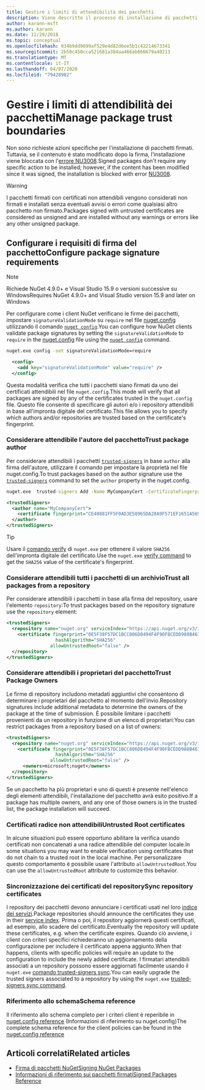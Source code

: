 ```yaml
---
title: Gestire i limiti di attendibilità dei pacchetti
description: Viene descritto il processo di installazione di pacchetti NuGet firmati e di configurazione delle impostazioni di attendibilità della firma dei pacchetti.
author: karann-msft
ms.author: karann
ms.date: 11/29/2018
ms.topic: conceptual
ms.openlocfilehash: 034b9dd9699af529e4d82d6ee5b1c42214673341
ms.sourcegitcommit: 2b50c450cca521681a384aa466ab666679a40213
ms.translationtype: MT
ms.contentlocale: it-IT
ms.lasthandoff: 04/07/2020
ms.locfileid: "79428982"
---
```

# <a name="manage-package-trust-boundaries"></a><span data-ttu-id="543ea-103">Gestire i limiti di attendibilità dei pacchetti</span><span class="sxs-lookup"><span data-stu-id="543ea-103">Manage package trust boundaries</span></span>

<span data-ttu-id="543ea-104">Non sono richieste azioni specifiche per l'installazione di pacchetti firmati. Tuttavia, se il contenuto è stato modificato dopo la firma, l'installazione viene bloccata con l'[errore NU3008](../reference/errors-and-warnings/NU3008.md).</span><span class="sxs-lookup"><span data-stu-id="543ea-104">Signed packages don't require any specific action to be installed; however, if the content has been modified since it was signed, the installation is blocked with error [NU3008](../reference/errors-and-warnings/NU3008.md).</span></span>

> [!Warning]
> <span data-ttu-id="543ea-105">I pacchetti firmati con certificati non attendibili vengono considerati non firmati e installati senza eventuali avvisi o errori come qualsiasi altro pacchetto non firmato.</span><span class="sxs-lookup"><span data-stu-id="543ea-105">Packages signed with untrusted certificates are considered as unsigned and are installed without any warnings or errors like any other unsigned package.</span></span>

## <a name="configure-package-signature-requirements"></a><span data-ttu-id="543ea-106">Configurare i requisiti di firma del pacchetto</span><span class="sxs-lookup"><span data-stu-id="543ea-106">Configure package signature requirements</span></span>

> [!Note]
> <span data-ttu-id="543ea-107">Richiede NuGet 4.9.0+ e Visual Studio 15.9 o versioni successive su Windows</span><span class="sxs-lookup"><span data-stu-id="543ea-107">Requires NuGet 4.9.0+ and Visual Studio version 15.9 and later on Windows</span></span>

<span data-ttu-id="543ea-108">Per configurare come i client NuGet verificano le firme dei pacchetti, impostare `signatureValidationMode` su `require` nel file [nuget.config](../reference/nuget-config-file.md) utilizzando il comando [`nuget config`](../reference/cli-reference/cli-ref-config.md).</span><span class="sxs-lookup"><span data-stu-id="543ea-108">You can configure how NuGet clients validate package signatures by setting the `signatureValidationMode` to `require` in the [nuget.config](../reference/nuget-config-file.md) file using the [`nuget config`](../reference/cli-reference/cli-ref-config.md) command.</span></span>

```cmd
nuget.exe config -set signatureValidationMode=require
```

```xml
  <config>
    <add key="signatureValidationMode" value="require" />
  </config>
```

<span data-ttu-id="543ea-109">Questa modalità verifica che tutti i pacchetti siano firmati da uno dei certificati attendibili nel file `nuget.config`.</span><span class="sxs-lookup"><span data-stu-id="543ea-109">This mode will verify that all packages are signed by any of the certificates trusted in the `nuget.config` file.</span></span> <span data-ttu-id="543ea-110">Questo file consente di specificare gli autori e/o i repository attendibili in base all'impronta digitale del certificato.</span><span class="sxs-lookup"><span data-stu-id="543ea-110">This file allows you to specify which authors and/or repositories are trusted based on the certificate's fingerprint.</span></span>

### <a name="trust-package-author"></a><span data-ttu-id="543ea-111">Considerare attendibile l'autore del pacchetto</span><span class="sxs-lookup"><span data-stu-id="543ea-111">Trust package author</span></span>

<span data-ttu-id="543ea-112">Per considerare attendibili i pacchetti [`trusted-signers`](../reference/cli-reference/cli-ref-trusted-signers.md) in base `author` alla firma dell'autore, utilizzare il comando per impostare la proprietà nel file nuget.config.</span><span class="sxs-lookup"><span data-stu-id="543ea-112">To trust packages based on the author signature use the [`trusted-signers`](../reference/cli-reference/cli-ref-trusted-signers.md) command to set the `author` property in the nuget.config.</span></span>

```cmd
nuget.exe  trusted-signers Add -Name MyCompanyCert -CertificateFingerprint CE40881FF5F0AD3E58965DA20A9F571EF1651A56933748E1BF1C99E537C4E039 -FingerprintAlgorithm SHA256
```

```xml
<trustedSigners>
  <author name="MyCompanyCert">
    <certificate fingerprint="CE40881FF5F0AD3E58965DA20A9F571EF1651A56933748E1BF1C99E537C4E039" hashAlgorithm="SHA256" allowUntrustedRoot="false" />
  </author>
</trustedSigners>
```

>[!TIP]
><span data-ttu-id="543ea-113">Usare il  [comando verify](../reference/cli-reference/cli-ref-verify.md) di `nuget.exe` per ottenere il valore `SHA256` dell'impronta digitale del certificato.</span><span class="sxs-lookup"><span data-stu-id="543ea-113">Use the `nuget.exe` [verify command](../reference/cli-reference/cli-ref-verify.md) to get the `SHA256` value of the certificate's fingerprint.</span></span>


### <a name="trust-all-packages-from-a-repository"></a><span data-ttu-id="543ea-114">Considerare attendibili tutti i pacchetti di un archivio</span><span class="sxs-lookup"><span data-stu-id="543ea-114">Trust all packages from a repository</span></span>

<span data-ttu-id="543ea-115">Per considerare attendibili i pacchetti in base alla firma del repository, usare l'elemento `repository`:</span><span class="sxs-lookup"><span data-stu-id="543ea-115">To trust packages based on the repository signature use the `repository` element:</span></span>

```xml
<trustedSigners>  
  <repository name="nuget.org" serviceIndex="https://api.nuget.org/v3/index.json">
    <certificate fingerprint="0E5F38F57DC1BCC806D8494F4F90FBCEDD988B4676070...." 
                  hashAlgorithm="SHA256" 
                allowUntrustedRoot="false" />
  </repository>
</trustedSigners>
```

### <a name="trust-package-owners"></a><span data-ttu-id="543ea-116">Considerare attendibili i proprietari del pacchetto</span><span class="sxs-lookup"><span data-stu-id="543ea-116">Trust Package Owners</span></span>

<span data-ttu-id="543ea-117">Le firme di repository includono metadati aggiuntivi che consentono di determinare i proprietari del pacchetto al momento dell'invio.</span><span class="sxs-lookup"><span data-stu-id="543ea-117">Repository signatures include additional metadata to determine the owners of the package at the time of submission.</span></span> <span data-ttu-id="543ea-118">È possibile limitare i pacchetti provenienti da un repository in funzione di un elenco di proprietari:</span><span class="sxs-lookup"><span data-stu-id="543ea-118">You can restrict packages from a repository based on a list of owners:</span></span>

```xml
<trustedSigners>  
  <repository name="nuget.org" serviceIndex="https://api.nuget.org/v3/index.json">
    <certificate fingerprint="0E5F38F57DC1BCC806D8494F4F90FBCEDD988B4676070...." 
                  hashAlgorithm="SHA256" 
                allowUntrustedRoot="false" />
      <owners>microsoft;nuget</owners>
  </repository>
</trustedSigners>
```

<span data-ttu-id="543ea-119">Se un pacchetto ha più proprietari e uno di questi è presente nell'elenco degli elementi attendibili, l'installazione del pacchetto avrà esito positivo.</span><span class="sxs-lookup"><span data-stu-id="543ea-119">If a package has multiple owners, and any one of those owners is in the trusted list, the package installation will succeed.</span></span>

### <a name="untrusted-root-certificates"></a><span data-ttu-id="543ea-120">Certificati radice non attendibili</span><span class="sxs-lookup"><span data-stu-id="543ea-120">Untrusted Root certificates</span></span>

<span data-ttu-id="543ea-121">In alcune situazioni può essere opportuno abilitare la verifica usando certificati non concatenati a una radice attendibile del computer locale.</span><span class="sxs-lookup"><span data-stu-id="543ea-121">In some situations you may want to enable verification using certificates that do not chain to a trusted root in the local machine.</span></span> <span data-ttu-id="543ea-122">Per personalizzare questo comportamento è possibile usare l'attributo `allowUntrustedRoot`.</span><span class="sxs-lookup"><span data-stu-id="543ea-122">You can use the `allowUntrustedRoot` attribute to customize this behavior.</span></span>

### <a name="sync-repository-certificates"></a><span data-ttu-id="543ea-123">Sincronizzazione dei certificati del repository</span><span class="sxs-lookup"><span data-stu-id="543ea-123">Sync repository certificates</span></span>

<span data-ttu-id="543ea-124">I repository dei pacchetti devono annunciare i certificati usati nel loro [indice dei servizi](../api/service-index.md).</span><span class="sxs-lookup"><span data-stu-id="543ea-124">Package repositories should announce the certificates they use in their [service index](../api/service-index.md).</span></span> <span data-ttu-id="543ea-125">Prima o poi, il repository aggiornerà questi certificati, ad esempio, allo scadere del certificato.</span><span class="sxs-lookup"><span data-stu-id="543ea-125">Eventually the repository will update these certificates, e.g. when the certificate expires.</span></span> <span data-ttu-id="543ea-126">Quando ciò avviene, i client con criteri specifici richiederanno un aggiornamento della configurazione per includere il certificato appena aggiunto.</span><span class="sxs-lookup"><span data-stu-id="543ea-126">When that happens, clients with specific policies will require an update to the configuration to include the newly added certificate.</span></span> <span data-ttu-id="543ea-127">I firmatari attendibili associati a un repository possono essere aggiornati facilmente usando il `nuget.exe` [comando trusted-signers sync](../reference/cli-reference/cli-ref-trusted-signers.md#nuget-trusted-signers-sync--name-name).</span><span class="sxs-lookup"><span data-stu-id="543ea-127">You can easily upgrade the trusted signers associated to a repository by using the `nuget.exe` [trusted-signers sync command](../reference/cli-reference/cli-ref-trusted-signers.md#nuget-trusted-signers-sync--name-name).</span></span>

### <a name="schema-reference"></a><span data-ttu-id="543ea-128">Riferimento allo schema</span><span class="sxs-lookup"><span data-stu-id="543ea-128">Schema reference</span></span>

<span data-ttu-id="543ea-129">Il riferimento allo schema completo per i criteri client è reperibile in [nuget.config reference](../reference/nuget-config-file.md#trustedsigners-section) (Informazioni di riferimento su nuget.config)</span><span class="sxs-lookup"><span data-stu-id="543ea-129">The complete schema reference for the client policies can be found in the [nuget.config reference](../reference/nuget-config-file.md#trustedsigners-section)</span></span>

## <a name="related-articles"></a><span data-ttu-id="543ea-130">Articoli correlati</span><span class="sxs-lookup"><span data-stu-id="543ea-130">Related articles</span></span>

- [<span data-ttu-id="543ea-131">Firma di pacchetti NuGet</span><span class="sxs-lookup"><span data-stu-id="543ea-131">Signing NuGet Packages</span></span>](../create-packages/Sign-a-Package.md)
- [<span data-ttu-id="543ea-132">Informazioni di riferimento sui pacchetti firmati</span><span class="sxs-lookup"><span data-stu-id="543ea-132">Signed Packages Reference</span></span>](../reference/Signed-Packages-Reference.md)
